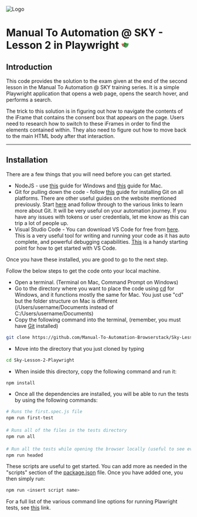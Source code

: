 ![Logo](https://www.browserstack.com/images/static/header-logo.jpg)

# Manual To Automation @ SKY - Lesson 2 in Playwright <a href="https://nodejs.org/en/"><img src="https://raw.githubusercontent.com/github/explore/60cd2530141f67f07a947fa2d310c482e287e387/topics/playwright/playwright.png" alt="playwright" height="22" /></a>

## Introduction

This code provides the solution to the exam given at the end of the second lesson in the Manual To Automation @ SKY training series. It is a simple Playwright application that opens a web page, opens the search hover, and performs a search.

The trick to this solution is in figuring out how to navigate the contents of the iFrame that contains the consent box that appears on the page. Users need to research how to switch to these iFrames in order to find the elements contained within. They also need to figure out how to move back to the main HTML body after that interaction.

---

## Installation

There are a few things that you will need before you can get started.

* NodeJS - use [this](https://phoenixnap.com/kb/install-node-js-npm-on-windows) guide for Windows and [this](https://nodesource.com/blog/installing-nodejs-tutorial-mac-os-x/) guide for Mac.
* Git for pulling down the code - follow [this]() guide for installing Git on all platforms. There are other useful guides on the website mentioned previously. Start [here](https://github.com/git-guides) anad follow through to the various links to learn more about Git. It will be very useful on your automation journey. If you have any issues with tokens or user credentials, let me know as this can trip a lot of people up.
* Visual Studio Code - You can download VS Code for free from [here](https://code.visualstudio.com/download). This is a very useful tool for writing and running your code as it has auto complete, and powerful debugging capabilities. [This](https://code.visualstudio.com/docs/introvideos/basics) is a handy starting point for how to get started with VS Code.

Once you have these installed, you are good to go to the next step.

Follow the below steps to get the code onto your local machine.

* Open a terminal. (Terminal on Mac, Command Prompt on Windows)
* Go to the directory where you want to place the code using [cd](https://docs.microsoft.com/en-us/windows-server/administration/windows-commands/cd) for Windows, and it functions mostly the same for Mac. You just use "cd" but the folder structure on Mac is different (/Users/username/Documents instead of C:/Users/username/Documents)
* Copy the following command into the terminal, (remember, you must have [Git](https://git-scm.com/downloads) installed)
```sh
git clone https://github.com/Manual-To-Automation-Browserstack/Sky-Lesson-2-Playwright.git.
```
* Move into the directory that you just cloned by typing
```sh
cd Sky-Lesson-2-Playwright
```
* When inside this directory, copy the following command and run it:
```sh
npm install
```
* Once all the dependencies are installed, you will be able to run the tests by using the following commands:
```sh
# Runs the first.spec.js file
npm run first-test

# Runs all of the files in the tests directory
npm run all

# Run all the tests while opening the browser locally (useful to see everything happening in real time.)
npm run headed
```

These scripts are useful to get started. You can add more as needed in the "scripts" section of the [package.json](./package.json) file. Once you have added one, you then simply run:

```sh
npm run <insert script name>
```

For a full list of the various command line options for running Plawright tests, see [this](https://playwright.dev/docs/test-cli) link.
